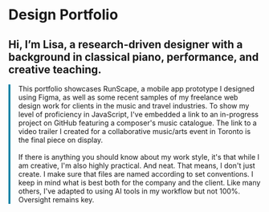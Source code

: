 # Design Portfolio

## Hi, I’m Lisa, a research-driven designer with a background in classical piano, performance, and creative teaching.
<div style="border-left: 4px solid #1383A6; padding-left: 16px;">
This portfolio showcases RunScape, a mobile app prototype I designed using Figma, as well as some recent samples of my freelance web design work for clients in the music and travel industries. To show my level of proficiency in JavaScript, I've embedded a link to an in-progress project on GitHub featuring a composer's music catalogue. The link to a video trailer I created for a collaborative music/arts event in Toronto is the final piece on display.<br><br>
If there is anything you should know about my work style, it's that while I am creative, I'm also highly practical. And neat. That means, I don't just create. I make sure that files are named according to set conventions. I keep in mind what is best both for the company and the client. Like many others, I've adapted to using AI tools in my workflow but not 100%. Oversight remains key.
</div>